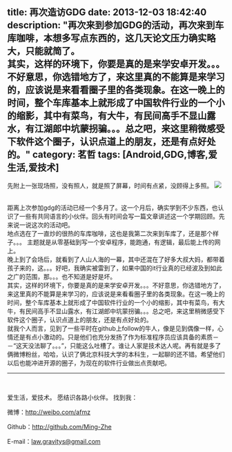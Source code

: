 title: 再次造访GDG
date: 2013-12-03 18:42:40
description: "再次来到参加GDG的活动，再次来到车库咖啡，本想多写点东西的，这几天论文压力确实略大，只能就简了。<br/>其实，这样的环境下，你要是真的是来学安卓开发。。。不好意思，你选错地方了，来这里真的不能算是来学习的，应该说是来看看圈子里的各类现象。在这一晚上的时间，整个车库基本上就形成了中国软件行业的一个小的缩影，其中有菜鸟，有大牛，有民间高手不显山露水，有江湖郎中坑蒙拐骗。。。总之吧，来这里稍微感受下软件这个圈子，认识点道上的朋友，还是有点好处的。"
category: 茗哲
tags: [Android,GDG,博客,爱生活,爱技术]
---

先附上一张现场照，没有照人，就是照了屏幕，时间有点紧，没顾得上多照。
![](http://farm4.staticflickr.com/3753/11172038294_b6ee44f10e_b.jpg)

<!--more-->

<br/>
距离上次参加gdg的活动已经一个多月了。这一个月后，确实学到不少东西，也认识了一些有共同语言的小伙伴。回头有时间会写一篇文章讲述这一个学期回顾。先来说一说这次的活动吧。
<br/>
地点选在了一直炒的很热的车库咖啡，这也是我第二次来到车库了，还是那个样子。。。
主题就是从零基础到写一个安卓程序，能跑通，有逻辑，最后能上传的网上。
<br/>
晚上到了会场后，就看到了人山人海的一幕，其中还混在了好多大叔大妈，都带着孩子来的，这。。。好吧，我确实被雷到了，如果中国的it行业真的已经波及到如此之广的范围，那。。。也不知道是好是坏。
<br/>
其实，这样的环境下，你要是真的是来学安卓开发。。。不好意思，你选错地方了，来这里真的不能算是来学习的，应该说是来看看圈子里的各类现象。在这一晚上的时间，整个车库基本上就形成了中国软件行业的一个小的缩影，其中有菜鸟，有大牛，有民间高手不显山露水，有江湖郎中坑蒙拐骗。。。总之吧，来这里稍微感受下软件这个圈子，认识点道上的朋友，还是有点好处的。
<br/>
就我个人而言，见到了一些平时在github上follow的牛人，像是见到偶像一样，心情还是有点小激动的。只是他们也充分发扬了作为标准程序员应该具备的素质－－“这天没法聊了。。。”，只能这么吐槽了。谁让人家是技术达人呢。再有就是多了俩微博粉丝，哈哈，认识了俩北京科技大学的本科生，一起聊的还不错。希望他们以后也能冲进开源的圈子，为现在的软件行业做出点贡献吧。
<br/>


***

<br/>

爱生活，爱技术。
愿结识各路小伙伴。
找到我：

微博：http://weibo.com/afmz

Github：http://github.com/Ming-Zhe

E-mail：law.gravitys@gmail.com 




